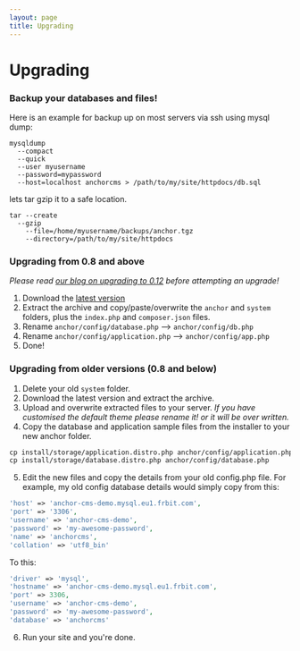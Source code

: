 ```yaml
---
layout: page
title: Upgrading
---
```


# Upgrading

### Backup your databases and files!

Here is an example for backup up on most servers via ssh using mysql dump:

```
mysqldump
  --compact
  --quick
  --user myusername
  --password=mypassword
  --host=localhost anchorcms > /path/to/my/site/httpdocs/db.sql
```

lets tar gzip it to a safe location.

```
tar --create
  --gzip
	--file=/home/myusername/backups/anchor.tgz
	--directory=/path/to/my/site/httpdocs
```

### Upgrading from 0.8 and above
*Please read [our blog on upgrading to 0.12](//http://blog.anchorcms.com/posts/012-installation-upgrade) before attempting an upgrade!*

1. Download the [latest version](//anchorcms.com/download)
2. Extract the archive and copy/paste/overwrite the `anchor` and `system` folders, plus the `index.php` and `composer.json` files.
3. Rename `anchor/config/database.php` --> `anchor/config/db.php`
4. Rename `anchor/config/application.php` --> `anchor/config/app.php`
5. Done!

### Upgrading from older versions (0.8 and below)

1. Delete your old `system` folder.
2. Download the latest version and extract the archive.
3. Upload and overwrite extracted files to your server.
  *If you have customised the default theme please rename it! or it will be over written.*
4. Copy the database and application sample files from the installer to your new anchor folder.

  ``` txt
  cp install/storage/application.distro.php anchor/config/application.php
  cp install/storage/database.distro.php anchor/config/database.php
  ```
  
5. Edit the new files and copy the details from your old config.php file.
  For example, my old config database details would simply copy from this:
  
  ``` php
  'host' => 'anchor-cms-demo.mysql.eu1.frbit.com',
  'port' => '3306',
  'username' => 'anchor-cms-demo',
  'password' => 'my-awesome-password',
  'name' => 'anchorcms',
  'collation' => 'utf8_bin'
  ```
  
  To this:
  
  ``` php
  'driver' => 'mysql',
  'hostname' => 'anchor-cms-demo.mysql.eu1.frbit.com',
  'port' => 3306,
  'username' => 'anchor-cms-demo',
  'password' => 'my-awesome-password',
  'database' => 'anchorcms'
  ```
  
6. Run your site and you're done.

